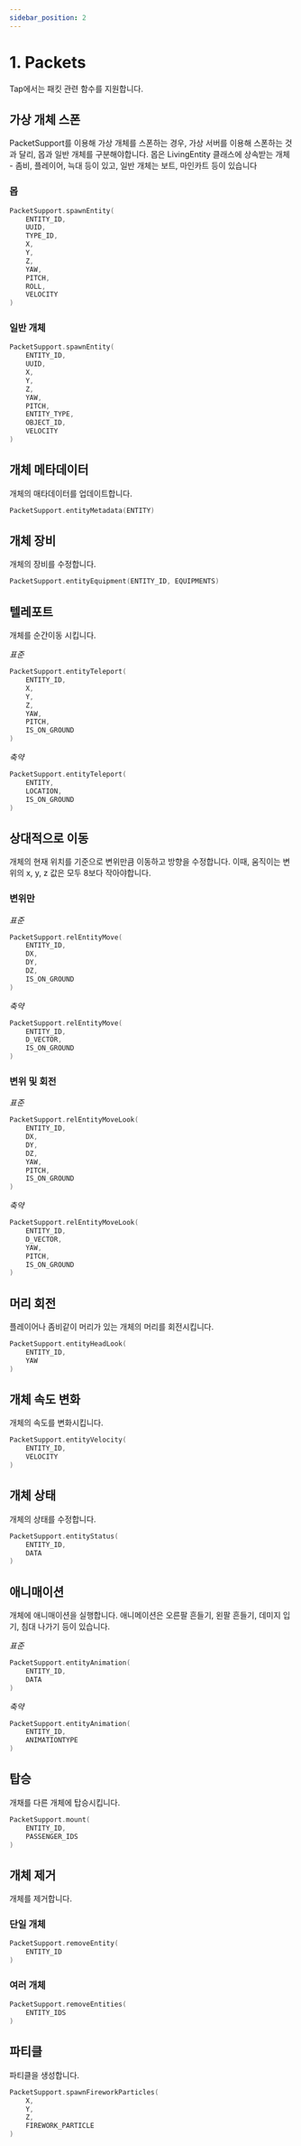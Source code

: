 ```yaml
---
sidebar_position: 2
---
```


# 1. Packets

Tap에서는 패킷 관련 함수를 지원합니다. 

## 가상 개체 스폰
PacketSupport를 이용해 가상 개체를 스폰하는 경우, 가상 서버를 이용해 스폰하는 것과 달리, 몹과 일반 개체를 구분해야합니다. 몹은 LivingEntity 클래스에 상속받는 개체 - 좀비, 플레이어, 늑대 등이 있고, 일반 개체는 보트, 마인카트 등이 있습니다

### 몹
```kotlin
PacketSupport.spawnEntity(
    ENTITY_ID,
    UUID,
    TYPE_ID,
    X,
    Y,
    Z,
    YAW,
    PITCH,
    ROLL,
    VELOCITY
)
```

### 일반 개체
```kotlin
PacketSupport.spawnEntity(
    ENTITY_ID,
    UUID,
    X,
    Y,
    Z,
    YAW,
    PITCH,
    ENTITY_TYPE,
    OBJECT_ID,
    VELOCITY
)
```

## 개체 메타데이터
개체의 매타데이터를 업데이트합니다.
```kotlin
PacketSupport.entityMetadata(ENTITY)
```

## 개체 장비
개체의 장비를 수정합니다.
```kotlin
PacketSupport.entityEquipment(ENTITY_ID, EQUIPMENTS)
```

## 텔레포트
개체를 순간이동 시킵니다.

*표준*
```kotlin
PacketSupport.entityTeleport(
    ENTITY_ID,
    X,
    Y,
    Z,
    YAW,
    PITCH,
    IS_ON_GROUND
)
```

*축약*

```kotlin
PacketSupport.entityTeleport(
    ENTITY,
    LOCATION,
    IS_ON_GROUND
)
```

## 상대적으로 이동
개체의 현재 위치를 기준으로 변위만큼 이동하고 방향을 수정합니다. 이때, 움직이는 변위의 x, y, z 값은 모두 8보다 작아야합니다.

### 변위만

*표준*
```kotlin
PacketSupport.relEntityMove(
    ENTITY_ID,
    DX,
    DY,
    DZ,
    IS_ON_GROUND
)
```

*축약*
```kotlin
PacketSupport.relEntityMove(
    ENTITY_ID,
    D_VECTOR,
    IS_ON_GROUND
)
```

### 변위 및 회전

*표준*
```kotlin
PacketSupport.relEntityMoveLook(
    ENTITY_ID,
    DX,
    DY,
    DZ,
    YAW,
    PITCH,
    IS_ON_GROUND
)
```

*축약*
```kotlin
PacketSupport.relEntityMoveLook(
    ENTITY_ID,
    D_VECTOR,
    YAW,
    PITCH,
    IS_ON_GROUND
)
```

## 머리 회전
플레이어나 좀비같이 머리가 있는 개체의 머리를 회전시킵니다.

```kotlin
PacketSupport.entityHeadLook(
    ENTITY_ID,
    YAW
)
```

## 개체 속도 변화
개체의 속도를 변화시킵니다.

```kotlin
PacketSupport.entityVelocity(
    ENTITY_ID,
    VELOCITY
)
```

## 개체 상태
개체의 상태를 수정합니다.

```kotlin
PacketSupport.entityStatus(
    ENTITY_ID,
    DATA
)
```

## 애니매이션
개체에 애니매이션을 실행합니다. 애니메이션은 오른팔 흔들기, 왼팔 흔들기, 데미지 입기, 침대 나가기 등이 있습니다.

*표준*

```kotlin
PacketSupport.entityAnimation(
    ENTITY_ID,
    DATA
)
```

*축약*

```kotlin
PacketSupport.entityAnimation(
    ENTITY_ID,
    ANIMATIONTYPE
)
```

## 탑승
개채를 다른 개체에 탑승시킵니다.

```kotlin
PacketSupport.mount(
    ENTITY_ID,
    PASSENGER_IDS
)
```

## 개체 제거
개체를 제거합니다.

### 단일 개체
```kotlin
PacketSupport.removeEntity(
    ENTITY_ID
)
```

### 여러 개체
```kotlin
PacketSupport.removeEntities(
    ENTITY_IDS
)
```

## 파티클
파티클을 생성합니다.

```kotlin
PacketSupport.spawnFireworkParticles(
    X,
    Y,
    Z,
    FIREWORK_PARTICLE
)
```